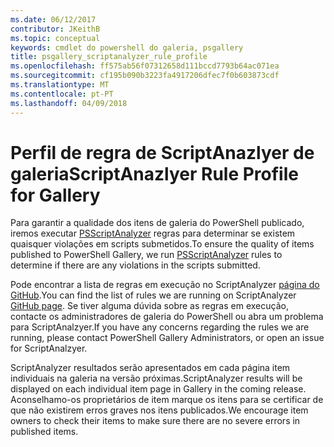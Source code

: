 ```yaml
---
ms.date: 06/12/2017
contributor: JKeithB
ms.topic: conceptual
keywords: cmdlet do powershell do galeria, psgallery
title: psgallery_scriptanalyzer_rule_profile
ms.openlocfilehash: ff575ab56f07312658d111bccd7793b64ac071ea
ms.sourcegitcommit: cf195b090b3223fa4917206dfec7f0b603873cdf
ms.translationtype: MT
ms.contentlocale: pt-PT
ms.lasthandoff: 04/09/2018
---
```

# <a name="scriptanazlyer-rule-profile-for-gallery"></a><span data-ttu-id="e0b34-103">Perfil de regra de ScriptAnazlyer de galeria</span><span class="sxs-lookup"><span data-stu-id="e0b34-103">ScriptAnazlyer Rule Profile for Gallery</span></span>
<span data-ttu-id="e0b34-104">Para garantir a qualidade dos itens de galeria do PowerShell publicado, iremos executar [PSScriptAnalyzer](https://github.com/PowerShell/PSScriptAnalyzer) regras para determinar se existem quaisquer violações em scripts submetidos.</span><span class="sxs-lookup"><span data-stu-id="e0b34-104">To ensure the quality of items published to PowerShell Gallery, we run [PSScriptAnalyzer](https://github.com/PowerShell/PSScriptAnalyzer) rules to determine if there are any violations in the scripts submitted.</span></span>

<span data-ttu-id="e0b34-105">Pode encontrar a lista de regras em execução no ScriptAnalyzer [página do GitHub](https://github.com/PowerShell/PSScriptAnalyzer/blob/development/Engine/Settings/PSGallery.psd1).</span><span class="sxs-lookup"><span data-stu-id="e0b34-105">You can find the list of rules we are running on ScriptAnalyzer [GitHub page](https://github.com/PowerShell/PSScriptAnalyzer/blob/development/Engine/Settings/PSGallery.psd1).</span></span>
<span data-ttu-id="e0b34-106">Se tiver alguma dúvida sobre as regras em execução, contacte os administradores de galeria do PowerShell ou abra um problema para ScriptAnalzyer.</span><span class="sxs-lookup"><span data-stu-id="e0b34-106">If you have any concerns regarding the rules we are running, please contact PowerShell Gallery Administrators, or open an issue for ScriptAnalzyer.</span></span>

<span data-ttu-id="e0b34-107">ScriptAnalyzer resultados serão apresentados em cada página item individuais na galeria na versão próximas.</span><span class="sxs-lookup"><span data-stu-id="e0b34-107">ScriptAnalyzer results will be displayed on each individual item page in Gallery in the coming release.</span></span> <span data-ttu-id="e0b34-108">Aconselhamo-os proprietários de item marque os itens para se certificar de que não existirem erros graves nos itens publicados.</span><span class="sxs-lookup"><span data-stu-id="e0b34-108">We encourage item owners to check their items to make sure there are no severe errors in published items.</span></span>